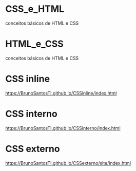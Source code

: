 # CSS_e_HTML
conceitos básicos de HTML e CSS

# HTML_e_CSS
conceitos básicos de HTML e CSS

# CSS inline
https://BrunoSantosTI.github.io/CSSinline/index.html

# CSS interno
https://BrunoSantosTI.github.io/CSSinterno/index.html

# CSS externo
https://BrunoSantosTI.github.io/CSSexterno/site/index.html
